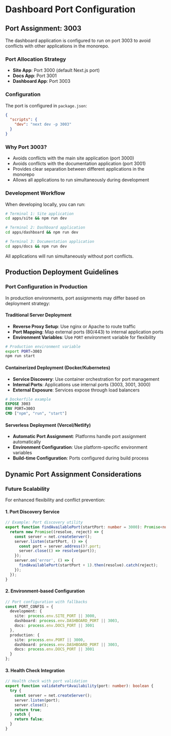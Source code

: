 # Dashboard Port Configuration

## Port Assignment: 3003

The dashboard application is configured to run on port 3003 to avoid conflicts with other applications in the monorepo.

### Port Allocation Strategy

- **Site App**: Port 3000 (default Next.js port)
- **Docs App**: Port 3001 
- **Dashboard App**: Port 3003

### Configuration

The port is configured in `package.json`:

```json
{
  "scripts": {
    "dev": "next dev -p 3003"
  }
}
```

### Why Port 3003?

- Avoids conflicts with the main site application (port 3000)
- Avoids conflicts with the documentation application (port 3001)
- Provides clear separation between different applications in the monorepo
- Allows all applications to run simultaneously during development

### Development Workflow

When developing locally, you can run:

```bash
# Terminal 1: Site application
cd apps/site && npm run dev

# Terminal 2: Dashboard application
cd apps/dashboard && npm run dev

# Terminal 3: Documentation application
cd apps/docs && npm run dev
```

All applications will run simultaneously without port conflicts.

## Production Deployment Guidelines

### Port Configuration in Production

In production environments, port assignments may differ based on deployment strategy:

#### Traditional Server Deployment
- **Reverse Proxy Setup**: Use nginx or Apache to route traffic
- **Port Mapping**: Map external ports (80/443) to internal application ports
- **Environment Variables**: Use `PORT` environment variable for flexibility

```bash
# Production environment variable
export PORT=3003
npm run start
```

#### Containerized Deployment (Docker/Kubernetes)
- **Service Discovery**: Use container orchestration for port management
- **Internal Ports**: Applications use internal ports (3003, 3001, 3000)
- **External Exposure**: Services expose through load balancers

```dockerfile
# Dockerfile example
EXPOSE 3003
ENV PORT=3003
CMD ["npm", "run", "start"]
```

#### Serverless Deployment (Vercel/Netlify)
- **Automatic Port Assignment**: Platforms handle port assignment automatically
- **Environment Configuration**: Use platform-specific environment variables
- **Build-time Configuration**: Ports configured during build process

## Dynamic Port Assignment Considerations

### Future Scalability

For enhanced flexibility and conflict prevention:

#### 1. Port Discovery Service
```typescript
// Example: Port discovery utility
export function findAvailablePort(startPort: number = 3000): Promise<number> {
  return new Promise((resolve, reject) => {
    const server = net.createServer();
    server.listen(startPort, () => {
      const port = server.address()?.port;
      server.close(() => resolve(port));
    });
    server.on('error', () => {
      findAvailablePort(startPort + 1).then(resolve).catch(reject);
    });
  });
}
```

#### 2. Environment-based Configuration
```typescript
// Port configuration with fallbacks
const PORT_CONFIG = {
  development: {
    site: process.env.SITE_PORT || 3000,
    dashboard: process.env.DASHBOARD_PORT || 3003,
    docs: process.env.DOCS_PORT || 3001
  },
  production: {
    site: process.env.PORT || 3000,
    dashboard: process.env.DASHBOARD_PORT || 3003,
    docs: process.env.DOCS_PORT || 3001
  }
};
```

#### 3. Health Check Integration
```typescript
// Health check with port validation
export function validatePortAvailability(port: number): boolean {
  try {
    const server = net.createServer();
    server.listen(port);
    server.close();
    return true;
  } catch {
    return false;
  }
}
```
